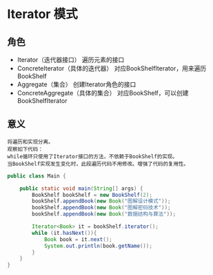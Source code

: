 # Iterator 模式
## 角色
- Iterator（迭代器接口）
    遍历元素的接口
- ConcreteIterator（具体的迭代器）
    对应BookShelfIterator，用来遍历BookShelf
- Aggregate（集合）
    创建Iterator角色的接口
- ConcreteAggregate（具体的集合）
    对应BookShelf，可以创建BookShelfIterator
    
## 意义
    将遍历和实现分离。
    观察如下代码：
    while循环只使用了Iterator接口的方法，不依赖于BookShelf的实现。
    当BookShelf实现发生变化时，此段遍历代码不用修改。增强了代码的复用性。
```java
public class Main {

    public static void main(String[] args) {
        BookShelf bookShelf = new BookShelf(2);
        bookShelf.appendBook(new Book("图解设计模式"));
        bookShelf.appendBook(new Book("图解密码技术"));
        bookShelf.appendBook(new Book("数据结构与算法"));

        Iterator<Book> it = bookShelf.iterator();
        while (it.hasNext()){
            Book book = it.next();
            System.out.println(book.getName());
        }
    }
}
```